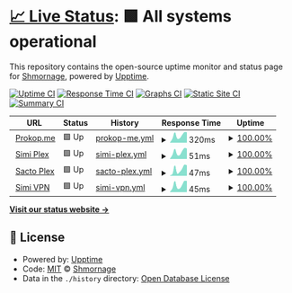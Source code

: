 # [📈 Live Status](https://status.prokop.me): <!--live status--> **🟩 All systems operational**

This repository contains the open-source uptime monitor and status page for [Shmornage](https://status.prokop.me), powered by [Upptime](https://github.com/upptime/upptime).

[![Uptime CI](https://github.com/Shmorange/upptime/actions/workflows/uptime.yml/badge.svg)](https://github.com/Shmorange/upptime/actions/workflows/uptime.yml)
[![Response Time CI](https://github.com/Shmorange/upptime/actions/workflows/response-time.yml/badge.svg)](https://github.com/Shmorange/upptime/actions/workflows/response-time.yml)
[![Graphs CI](https://github.com/Shmorange/upptime/actions/workflows/graphs.yml/badge.svg)](https://github.com/Shmorange/upptime/actions/workflows/graphs.yml)
[![Static Site CI](https://github.com/Shmorange/upptime/actions/workflows/site.yml/badge.svg)](https://github.com/Shmorange/upptime/actions/workflows/site.yml)
[![Summary CI](https://github.com/Shmorange/upptime/actions/workflows/summary.yml/badge.svg)](https://github.com/Shmorange/upptime/actions/workflows/summary.yml)

<!--start: status pages-->
<!-- This summary is generated by Upptime (https://github.com/upptime/upptime) -->
<!-- Do not edit this manually, your changes will be overwritten -->
<!-- prettier-ignore -->
| URL | Status | History | Response Time | Uptime |
| --- | ------ | ------- | ------------- | ------ |
| <img alt="" src="https://favicons.githubusercontent.com/prokop.me" height="13"> [Prokop.me](https://prokop.me/) | 🟩 Up | [prokop-me.yml](https://github.com/Shmorange/upptime/commits/HEAD/history/prokop-me.yml) | <details><summary><img alt="Response time graph" src="./graphs/prokop-me/response-time-week.png" height="20"> 320ms</summary><br><a href="https://status.prokop.me/history/prokop-me"><img alt="Response time 446" src="https://img.shields.io/endpoint?url=https%3A%2F%2Fraw.githubusercontent.com%2FShmorange%2Fupptime%2FHEAD%2Fapi%2Fprokop-me%2Fresponse-time.json"></a><br><a href="https://status.prokop.me/history/prokop-me"><img alt="24-hour response time 463" src="https://img.shields.io/endpoint?url=https%3A%2F%2Fraw.githubusercontent.com%2FShmorange%2Fupptime%2FHEAD%2Fapi%2Fprokop-me%2Fresponse-time-day.json"></a><br><a href="https://status.prokop.me/history/prokop-me"><img alt="7-day response time 320" src="https://img.shields.io/endpoint?url=https%3A%2F%2Fraw.githubusercontent.com%2FShmorange%2Fupptime%2FHEAD%2Fapi%2Fprokop-me%2Fresponse-time-week.json"></a><br><a href="https://status.prokop.me/history/prokop-me"><img alt="30-day response time 317" src="https://img.shields.io/endpoint?url=https%3A%2F%2Fraw.githubusercontent.com%2FShmorange%2Fupptime%2FHEAD%2Fapi%2Fprokop-me%2Fresponse-time-month.json"></a><br><a href="https://status.prokop.me/history/prokop-me"><img alt="1-year response time 446" src="https://img.shields.io/endpoint?url=https%3A%2F%2Fraw.githubusercontent.com%2FShmorange%2Fupptime%2FHEAD%2Fapi%2Fprokop-me%2Fresponse-time-year.json"></a></details> | <details><summary><a href="https://status.prokop.me/history/prokop-me">100.00%</a></summary><a href="https://status.prokop.me/history/prokop-me"><img alt="All-time uptime 99.59%" src="https://img.shields.io/endpoint?url=https%3A%2F%2Fraw.githubusercontent.com%2FShmorange%2Fupptime%2FHEAD%2Fapi%2Fprokop-me%2Fuptime.json"></a><br><a href="https://status.prokop.me/history/prokop-me"><img alt="24-hour uptime 100.00%" src="https://img.shields.io/endpoint?url=https%3A%2F%2Fraw.githubusercontent.com%2FShmorange%2Fupptime%2FHEAD%2Fapi%2Fprokop-me%2Fuptime-day.json"></a><br><a href="https://status.prokop.me/history/prokop-me"><img alt="7-day uptime 100.00%" src="https://img.shields.io/endpoint?url=https%3A%2F%2Fraw.githubusercontent.com%2FShmorange%2Fupptime%2FHEAD%2Fapi%2Fprokop-me%2Fuptime-week.json"></a><br><a href="https://status.prokop.me/history/prokop-me"><img alt="30-day uptime 100.00%" src="https://img.shields.io/endpoint?url=https%3A%2F%2Fraw.githubusercontent.com%2FShmorange%2Fupptime%2FHEAD%2Fapi%2Fprokop-me%2Fuptime-month.json"></a><br><a href="https://status.prokop.me/history/prokop-me"><img alt="1-year uptime 99.59%" src="https://img.shields.io/endpoint?url=https%3A%2F%2Fraw.githubusercontent.com%2FShmorange%2Fupptime%2FHEAD%2Fapi%2Fprokop-me%2Fuptime-year.json"></a></details>
| <img alt="" src="https://favicons.githubusercontent.com/null" height="13"> [Simi Plex](simi.prokop.me) | 🟩 Up | [simi-plex.yml](https://github.com/Shmorange/upptime/commits/HEAD/history/simi-plex.yml) | <details><summary><img alt="Response time graph" src="./graphs/simi-plex/response-time-week.png" height="20"> 51ms</summary><br><a href="https://status.prokop.me/history/simi-plex"><img alt="Response time 49" src="https://img.shields.io/endpoint?url=https%3A%2F%2Fraw.githubusercontent.com%2FShmorange%2Fupptime%2FHEAD%2Fapi%2Fsimi-plex%2Fresponse-time.json"></a><br><a href="https://status.prokop.me/history/simi-plex"><img alt="24-hour response time 74" src="https://img.shields.io/endpoint?url=https%3A%2F%2Fraw.githubusercontent.com%2FShmorange%2Fupptime%2FHEAD%2Fapi%2Fsimi-plex%2Fresponse-time-day.json"></a><br><a href="https://status.prokop.me/history/simi-plex"><img alt="7-day response time 51" src="https://img.shields.io/endpoint?url=https%3A%2F%2Fraw.githubusercontent.com%2FShmorange%2Fupptime%2FHEAD%2Fapi%2Fsimi-plex%2Fresponse-time-week.json"></a><br><a href="https://status.prokop.me/history/simi-plex"><img alt="30-day response time 51" src="https://img.shields.io/endpoint?url=https%3A%2F%2Fraw.githubusercontent.com%2FShmorange%2Fupptime%2FHEAD%2Fapi%2Fsimi-plex%2Fresponse-time-month.json"></a><br><a href="https://status.prokop.me/history/simi-plex"><img alt="1-year response time 49" src="https://img.shields.io/endpoint?url=https%3A%2F%2Fraw.githubusercontent.com%2FShmorange%2Fupptime%2FHEAD%2Fapi%2Fsimi-plex%2Fresponse-time-year.json"></a></details> | <details><summary><a href="https://status.prokop.me/history/simi-plex">100.00%</a></summary><a href="https://status.prokop.me/history/simi-plex"><img alt="All-time uptime 100.00%" src="https://img.shields.io/endpoint?url=https%3A%2F%2Fraw.githubusercontent.com%2FShmorange%2Fupptime%2FHEAD%2Fapi%2Fsimi-plex%2Fuptime.json"></a><br><a href="https://status.prokop.me/history/simi-plex"><img alt="24-hour uptime 100.00%" src="https://img.shields.io/endpoint?url=https%3A%2F%2Fraw.githubusercontent.com%2FShmorange%2Fupptime%2FHEAD%2Fapi%2Fsimi-plex%2Fuptime-day.json"></a><br><a href="https://status.prokop.me/history/simi-plex"><img alt="7-day uptime 100.00%" src="https://img.shields.io/endpoint?url=https%3A%2F%2Fraw.githubusercontent.com%2FShmorange%2Fupptime%2FHEAD%2Fapi%2Fsimi-plex%2Fuptime-week.json"></a><br><a href="https://status.prokop.me/history/simi-plex"><img alt="30-day uptime 100.00%" src="https://img.shields.io/endpoint?url=https%3A%2F%2Fraw.githubusercontent.com%2FShmorange%2Fupptime%2FHEAD%2Fapi%2Fsimi-plex%2Fuptime-month.json"></a><br><a href="https://status.prokop.me/history/simi-plex"><img alt="1-year uptime 100.00%" src="https://img.shields.io/endpoint?url=https%3A%2F%2Fraw.githubusercontent.com%2FShmorange%2Fupptime%2FHEAD%2Fapi%2Fsimi-plex%2Fuptime-year.json"></a></details>
| <img alt="" src="https://favicons.githubusercontent.com/null" height="13"> [Sacto Plex](magoo.prokop.me) | 🟩 Up | [sacto-plex.yml](https://github.com/Shmorange/upptime/commits/HEAD/history/sacto-plex.yml) | <details><summary><img alt="Response time graph" src="./graphs/sacto-plex/response-time-week.png" height="20"> 47ms</summary><br><a href="https://status.prokop.me/history/sacto-plex"><img alt="Response time 46" src="https://img.shields.io/endpoint?url=https%3A%2F%2Fraw.githubusercontent.com%2FShmorange%2Fupptime%2FHEAD%2Fapi%2Fsacto-plex%2Fresponse-time.json"></a><br><a href="https://status.prokop.me/history/sacto-plex"><img alt="24-hour response time 75" src="https://img.shields.io/endpoint?url=https%3A%2F%2Fraw.githubusercontent.com%2FShmorange%2Fupptime%2FHEAD%2Fapi%2Fsacto-plex%2Fresponse-time-day.json"></a><br><a href="https://status.prokop.me/history/sacto-plex"><img alt="7-day response time 47" src="https://img.shields.io/endpoint?url=https%3A%2F%2Fraw.githubusercontent.com%2FShmorange%2Fupptime%2FHEAD%2Fapi%2Fsacto-plex%2Fresponse-time-week.json"></a><br><a href="https://status.prokop.me/history/sacto-plex"><img alt="30-day response time 47" src="https://img.shields.io/endpoint?url=https%3A%2F%2Fraw.githubusercontent.com%2FShmorange%2Fupptime%2FHEAD%2Fapi%2Fsacto-plex%2Fresponse-time-month.json"></a><br><a href="https://status.prokop.me/history/sacto-plex"><img alt="1-year response time 46" src="https://img.shields.io/endpoint?url=https%3A%2F%2Fraw.githubusercontent.com%2FShmorange%2Fupptime%2FHEAD%2Fapi%2Fsacto-plex%2Fresponse-time-year.json"></a></details> | <details><summary><a href="https://status.prokop.me/history/sacto-plex">100.00%</a></summary><a href="https://status.prokop.me/history/sacto-plex"><img alt="All-time uptime 100.00%" src="https://img.shields.io/endpoint?url=https%3A%2F%2Fraw.githubusercontent.com%2FShmorange%2Fupptime%2FHEAD%2Fapi%2Fsacto-plex%2Fuptime.json"></a><br><a href="https://status.prokop.me/history/sacto-plex"><img alt="24-hour uptime 100.00%" src="https://img.shields.io/endpoint?url=https%3A%2F%2Fraw.githubusercontent.com%2FShmorange%2Fupptime%2FHEAD%2Fapi%2Fsacto-plex%2Fuptime-day.json"></a><br><a href="https://status.prokop.me/history/sacto-plex"><img alt="7-day uptime 100.00%" src="https://img.shields.io/endpoint?url=https%3A%2F%2Fraw.githubusercontent.com%2FShmorange%2Fupptime%2FHEAD%2Fapi%2Fsacto-plex%2Fuptime-week.json"></a><br><a href="https://status.prokop.me/history/sacto-plex"><img alt="30-day uptime 100.00%" src="https://img.shields.io/endpoint?url=https%3A%2F%2Fraw.githubusercontent.com%2FShmorange%2Fupptime%2FHEAD%2Fapi%2Fsacto-plex%2Fuptime-month.json"></a><br><a href="https://status.prokop.me/history/sacto-plex"><img alt="1-year uptime 100.00%" src="https://img.shields.io/endpoint?url=https%3A%2F%2Fraw.githubusercontent.com%2FShmorange%2Fupptime%2FHEAD%2Fapi%2Fsacto-plex%2Fuptime-year.json"></a></details>
| <img alt="" src="https://favicons.githubusercontent.com/null" height="13"> [Simi VPN](simi.prokop.me) | 🟩 Up | [simi-vpn.yml](https://github.com/Shmorange/upptime/commits/HEAD/history/simi-vpn.yml) | <details><summary><img alt="Response time graph" src="./graphs/simi-vpn/response-time-week.png" height="20"> 45ms</summary><br><a href="https://status.prokop.me/history/simi-vpn"><img alt="Response time 40" src="https://img.shields.io/endpoint?url=https%3A%2F%2Fraw.githubusercontent.com%2FShmorange%2Fupptime%2FHEAD%2Fapi%2Fsimi-vpn%2Fresponse-time.json"></a><br><a href="https://status.prokop.me/history/simi-vpn"><img alt="24-hour response time 69" src="https://img.shields.io/endpoint?url=https%3A%2F%2Fraw.githubusercontent.com%2FShmorange%2Fupptime%2FHEAD%2Fapi%2Fsimi-vpn%2Fresponse-time-day.json"></a><br><a href="https://status.prokop.me/history/simi-vpn"><img alt="7-day response time 45" src="https://img.shields.io/endpoint?url=https%3A%2F%2Fraw.githubusercontent.com%2FShmorange%2Fupptime%2FHEAD%2Fapi%2Fsimi-vpn%2Fresponse-time-week.json"></a><br><a href="https://status.prokop.me/history/simi-vpn"><img alt="30-day response time 44" src="https://img.shields.io/endpoint?url=https%3A%2F%2Fraw.githubusercontent.com%2FShmorange%2Fupptime%2FHEAD%2Fapi%2Fsimi-vpn%2Fresponse-time-month.json"></a><br><a href="https://status.prokop.me/history/simi-vpn"><img alt="1-year response time 40" src="https://img.shields.io/endpoint?url=https%3A%2F%2Fraw.githubusercontent.com%2FShmorange%2Fupptime%2FHEAD%2Fapi%2Fsimi-vpn%2Fresponse-time-year.json"></a></details> | <details><summary><a href="https://status.prokop.me/history/simi-vpn">100.00%</a></summary><a href="https://status.prokop.me/history/simi-vpn"><img alt="All-time uptime 100.00%" src="https://img.shields.io/endpoint?url=https%3A%2F%2Fraw.githubusercontent.com%2FShmorange%2Fupptime%2FHEAD%2Fapi%2Fsimi-vpn%2Fuptime.json"></a><br><a href="https://status.prokop.me/history/simi-vpn"><img alt="24-hour uptime 100.00%" src="https://img.shields.io/endpoint?url=https%3A%2F%2Fraw.githubusercontent.com%2FShmorange%2Fupptime%2FHEAD%2Fapi%2Fsimi-vpn%2Fuptime-day.json"></a><br><a href="https://status.prokop.me/history/simi-vpn"><img alt="7-day uptime 100.00%" src="https://img.shields.io/endpoint?url=https%3A%2F%2Fraw.githubusercontent.com%2FShmorange%2Fupptime%2FHEAD%2Fapi%2Fsimi-vpn%2Fuptime-week.json"></a><br><a href="https://status.prokop.me/history/simi-vpn"><img alt="30-day uptime 100.00%" src="https://img.shields.io/endpoint?url=https%3A%2F%2Fraw.githubusercontent.com%2FShmorange%2Fupptime%2FHEAD%2Fapi%2Fsimi-vpn%2Fuptime-month.json"></a><br><a href="https://status.prokop.me/history/simi-vpn"><img alt="1-year uptime 100.00%" src="https://img.shields.io/endpoint?url=https%3A%2F%2Fraw.githubusercontent.com%2FShmorange%2Fupptime%2FHEAD%2Fapi%2Fsimi-vpn%2Fuptime-year.json"></a></details>

<!--end: status pages-->

[**Visit our status website →**](https://status.prokop.me)

## 📄 License

- Powered by: [Upptime](https://github.com/upptime/upptime)
- Code: [MIT](./LICENSE) © [Shmornage](https://status.prokop.me)
- Data in the `./history` directory: [Open Database License](https://opendatacommons.org/licenses/odbl/1-0/)
